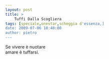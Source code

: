 ```yaml
---
layout: post
title: >
    Tuffi Dalla Scogliera
tags: [speciale,onestar,scheggia d'essenza,]
date: 2009-07-06 18:40:00
author: pietro
---
```

Se vivere è nuotare<br/>amare è tuffarsi.
